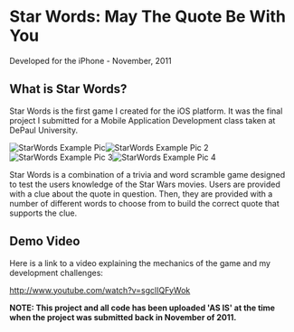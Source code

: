 Star Words:  May The Quote Be With You
======================================
Developed for the iPhone - November, 2011


What is Star Words?
---------------------
Star Words is the first game I created for the iOS platform.  It was the final project I submitted for a Mobile Application Development class taken at DePaul University.

![StarWords Example Pic](https://github.com/jeffjohnston101/StarWords/blob/master/_README_ASSETS/sw1.png)![StarWords Example Pic 2](https://github.com/jeffjohnston101/StarWords/blob/master/_README_ASSETS/sw2.png)![StarWords Example Pic 3](https://github.com/jeffjohnston101/StarWords/blob/master/_README_ASSETS/sw3.png)![StarWords Example Pic 4](https://github.com/jeffjohnston101/StarWords/blob/master/_README_ASSETS/sw5.png)

Star Words is a combination of a trivia and word scramble game designed to test the users knowledge of the Star Wars movies. Users are provided with a clue about the quote in question. Then, they are provided with a number of different words to choose from to build the correct quote that supports the clue.

Demo Video
---------------------
Here is a link to a video explaining the mechanics of the game and my development challenges:

http://www.youtube.com/watch?v=sgclIQFyWok


**NOTE:  This project and all code has been uploaded 'AS IS' at the time when the project was submitted back in November of 2011.**


